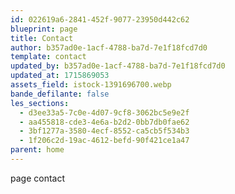 ```yaml
---
id: 022619a6-2841-452f-9077-23950d442c62
blueprint: page
title: Contact
author: b357ad0e-1acf-4788-ba7d-7e1f18fcd7d0
template: contact
updated_by: b357ad0e-1acf-4788-ba7d-7e1f18fcd7d0
updated_at: 1715869053
assets_field: istock-1391696700.webp
bande_defilante: false
les_sections:
  - d3ee33a5-7c0e-4d07-9cf8-3062bc5e9e2f
  - aa455818-cde3-4e6a-b2d2-0bb7db0fae62
  - 3bf1277a-3580-4ecf-8552-ca5cb5f534b3
  - 1f206c2d-19ac-4612-befd-90f421ce1a47
parent: home
---
```

page contact